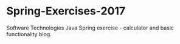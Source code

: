 # Spring-Exercises-2017
Software Technologies Java Spring exercise - calculator and basic functionality blog.
